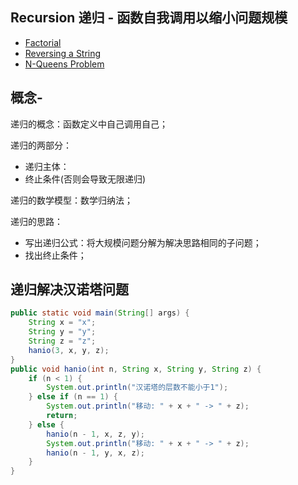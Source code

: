 ## Recursion 递归 - 函数自我调用以缩小问题规模

- [Factorial](https://www.cs.usfca.edu/~galles/visualization/RecFact.html)
- [Reversing a String](https://www.cs.usfca.edu/~galles/visualization/RecReverse.html)
- [N-Queens Problem](https://www.cs.usfca.edu/~galles/visualization/RecQueens.html)



## 概念-

递归的概念：函数定义中自己调用自己；

递归的两部分：

- 递归主体：
- 终止条件(否则会导致无限递归)

递归的数学模型：数学归纳法；

递归的思路：

- 写出递归公式：将大规模问题分解为解决思路相同的子问题；
- 找出终止条件；



## 递归解决汉诺塔问题

```java
public static void main(String[] args) {
    String x = "x";
    String y = "y";
    String z = "z";
    hanio(3, x, y, z);
}
public void hanio(int n, String x, String y, String z) {
    if (n < 1) {
        System.out.println("汉诺塔的层数不能小于1");
    } else if (n == 1) {
        System.out.println("移动: " + x + " -> " + z);
        return;
    } else {
        hanio(n - 1, x, z, y);
        System.out.println("移动: " + x + " -> " + z);
        hanio(n - 1, y, x, z);
    }
}
```

